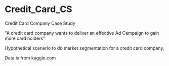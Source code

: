 # Credit_Card_CS
Credit Card Company Case Study

"A credit card company wants to deliver an effective Ad Campaign to gain more card holders"

Hypothetical scenerio to do market segmentation for a credit card company.

Data is from kaggle.com
